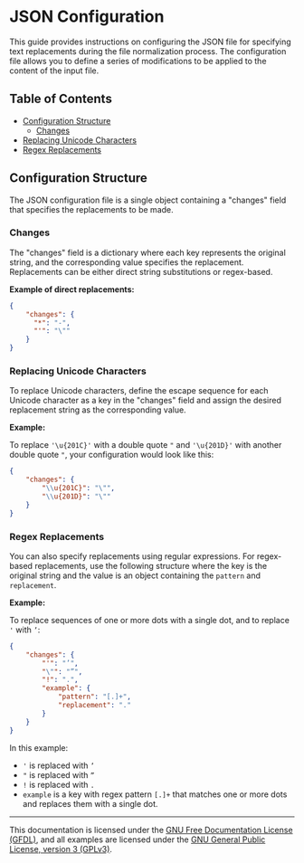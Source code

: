 # JSON Configuration

This guide provides instructions on configuring the JSON file for specifying text replacements during the file normalization process. The configuration file allows you to define a series of modifications to be applied to the content of the input file.

## Table of Contents

  - [Configuration Structure](#configuration-structure)
    - [Changes](#changes)
  - [Replacing Unicode Characters](#replacing-unicode-characters)
  - [Regex Replacements](#regex-replacements)

## Configuration Structure

The JSON configuration file is a single object containing a "changes" field that specifies the replacements to be made.

### Changes

The "changes" field is a dictionary where each key represents the original string, and the corresponding value specifies the replacement. Replacements can be either direct string substitutions or regex-based.

**Example of direct replacements:**

```json
{
    "changes": {
      "*": "-",
      "'": "\""
    }
}
```

### Replacing Unicode Characters

To replace Unicode characters, define the escape sequence for each Unicode character as a key in the "changes" field and assign the desired replacement string as the corresponding value.

**Example:**

To replace `'\u{201C}'` with a double quote `"` and `'\u{201D}'` with another double quote `"`, your configuration would look like this:

```json
{
    "changes": {
        "\\u{201C}": "\"",
        "\\u{201D}": "\""
    }
}
```

### Regex Replacements

You can also specify replacements using regular expressions. For regex-based replacements, use the following structure where the key is the original string and the value is an object containing the `pattern` and `replacement`.

**Example:**

To replace sequences of one or more dots with a single dot, and to replace `'` with `’`:

```json
{
    "changes": {
        "'": "’",
        "\"": "”",
        "!": ".",
        "example": {
            "pattern": "[.]+",
            "replacement": "."
        }
    }
}
```

In this example:
- `'` is replaced with `’`
- `"` is replaced with `”`
- `!` is replaced with `.`
- `example` is a key with regex pattern `[.]+` that matches one or more dots and replaces them with a single dot.

---

This documentation is licensed under the [GNU Free Documentation License (GFDL)](LICENSE.md), and all examples are licensed under the [GNU General Public License, version 3 (GPLv3)](../LICENSE.md).
